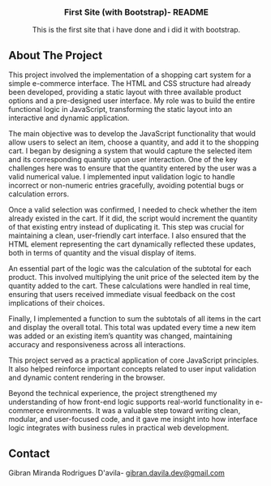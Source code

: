 <!-- Improved compatibility of back to top link: See: https://github.com/othneildrew/Best-README-Template/pull/73 -->
<a id="readme-top"></a>


  <h3 align="center">First Site (with Bootstrap)- README</h3>

  <p align="center">
    This is the first site that i have done and i did it with bootstrap.
  </p>
</div>



<!-- ABOUT THE PROJECT -->
## About The Project

This project involved the implementation of a shopping cart system for a simple e-commerce interface. The HTML and CSS structure had already been developed, providing a static layout with three available product options and a pre-designed user interface. My role was to build the entire functional logic in JavaScript, transforming the static layout into an interactive and dynamic application.

The main objective was to develop the JavaScript functionality that would allow users to select an item, choose a quantity, and add it to the shopping cart. I began by designing a system that would capture the selected item and its corresponding quantity upon user interaction. One of the key challenges here was to ensure that the quantity entered by the user was a valid numerical value. I implemented input validation logic to handle incorrect or non-numeric entries gracefully, avoiding potential bugs or calculation errors.

Once a valid selection was confirmed, I needed to check whether the item already existed in the cart. If it did, the script would increment the quantity of that existing entry instead of duplicating it. This step was crucial for maintaining a clean, user-friendly cart interface. I also ensured that the HTML element representing the cart dynamically reflected these updates, both in terms of quantity and the visual display of items.

An essential part of the logic was the calculation of the subtotal for each product. This involved multiplying the unit price of the selected item by the quantity added to the cart. These calculations were handled in real time, ensuring that users received immediate visual feedback on the cost implications of their choices.

Finally, I implemented a function to sum the subtotals of all items in the cart and display the overall total. This total was updated every time a new item was added or an existing item’s quantity was changed, maintaining accuracy and responsiveness across all interactions.

This project served as a practical application of core JavaScript principles. It also helped reinforce important concepts related to user input validation and dynamic content rendering in the browser.

Beyond the technical experience, the project strengthened my understanding of how front-end logic supports real-world functionality in e-commerce environments. It was a valuable step toward writing clean, modular, and user-focused code, and it gave me insight into how interface logic integrates with business rules in practical web development.


<!-- CONTACT -->
## Contact

Gibran Miranda Rodrigues D'avila- gibran.davila.dev@gmail.com

